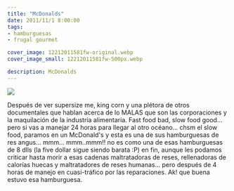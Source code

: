 ```yaml
---
title: "McDonalds"
date: 2011/11/1 8:00:00
tags: 
- hamburguesas
- frugal gourmet

cover_image: 12212011581fw-original.webp
cover_image_small: 12212011581fw-500px.webp

description: McDonalds
---
```



[![](12212011581fw-800px.webp)](12212011581fw-original.webp)

Después de ver supersize me, king corn y una plétora de otros documentales que hablan acerca de lo MALAS que son las corporaciones y la maquilación de la industria alimentaria. Fast food bad, slow food good... pero si vas a manejar 24 horas para llegar al otro océano... chsm el slow food, paramos en un McDonald's y esta es una de sus hamburguesas de res angus... mmm... mmm..mmm!! no es como una de esas hamburguesas de 8 dlls (la five dollar sigue siendo barata :P) en fin, aunque les podamos criticar hasta morir a esas cadenas maltratadoras de reses, rellenadoras de calorías huecas y maltratadores de reses humanas... pero después de 4 horas de manejo en cuasi-tráfico por las reparaciones. Ak! que buena estuvo esa hamburguesa.